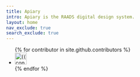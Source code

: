 ```yaml
---
title: Apiary
intro: Apiary is the RAADS digital design system.
layout: home
nav_exclude: true
search_exclude: true
---
```




<ul class="list-style-none">
{% for contributor in site.github.contributors %}
  <li class="d-inline-block mr-1">
     <a href="{{ contributor.html_url }}"><img src="{{ contributor.avatar_url }}" width="32" height="32" alt="{{ contributor.login }}"></a>
  </li>
{% endfor %}
</ul>

